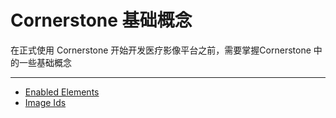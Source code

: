 # Cornerstone 基础概念
在正式使用 Cornerstone 开始开发医疗影像平台之前，需要掌握Cornerstone 中的一些基础概念
***

* [Enabled Elements]('./enabled-elements.md')
* [Image Ids]('./image-ids.md')
